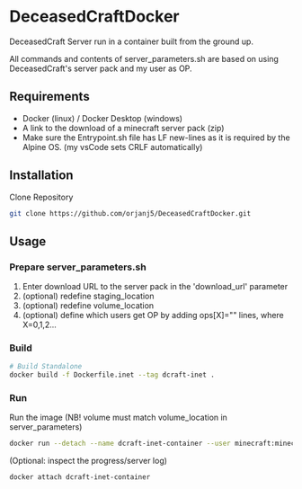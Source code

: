 # DeceasedCraftDocker

DeceasedCraft Server run in a container built from the ground up.

All commands and contents of server_parameters.sh are based on using DeceasedCraft's server pack and my user as OP.

## Requirements
- Docker (linux) / Docker Desktop (windows)
- A link to the download of a minecraft server pack (zip)
- Make sure the Entrypoint.sh file has LF new-lines as it is required by the Alpine OS. (my vsCode sets CRLF automatically)

## Installation
Clone Repository
```bash
git clone https://github.com/orjanj5/DeceasedCraftDocker.git
```

## Usage

### Prepare server_parameters.sh
1. Enter download URL to the server pack in the 'download_url' parameter
2. (optional) redefine staging_location
3. (optional) redefine volume_location  
4. (optional) define which users get OP by adding ops[X]="<username>" lines, where X=0,1,2... 

### Build
```bash
# Build Standalone
docker build -f Dockerfile.inet --tag dcraft-inet .
```

### Run
Run the image (NB! volume must match volume_location in server_parameters)
```bash
docker run --detach --name dcraft-inet-container --user minecraft:minecraft --volume G:\Minecraft\dcraft_persistent:/opt/server -p 55565:25565 dcraft-inet
```

(Optional: inspect the progress/server log)
```bash
docker attach dcraft-inet-container
```
